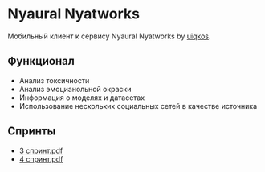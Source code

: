 # Nyaural Nyatworks

Мобильный клиент к сервису Nyaural Nyatworks by [uiqkos](https://github.com/uiqkos).
    
## Функционал
* Анализ токсичности
* Анализ эмоцианольной окраски
* Информация о моделях и датасетах
* Использование нескольких социальных сетей в качестве источника
## Спринты
* [3 спринт.pdf](https://drive.google.com/file/d/10YDX3f46g3BK9lTlMCMkKHoJJCBeaadI/view?usp=sharing)
* [4 спринт.pdf](https://drive.google.com/file/d/10b4MF-Pj8Ggp6u_qfvfsQmLcR8NOP7pH/view?usp=sharing)
